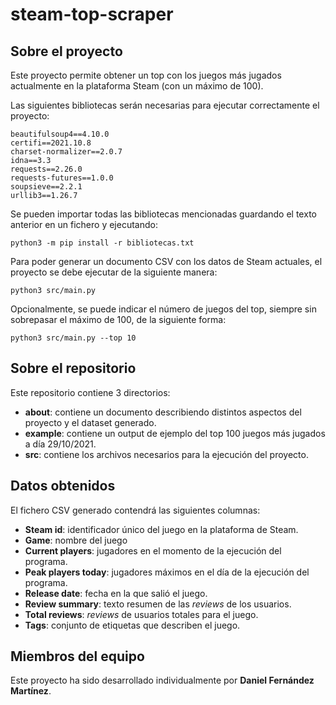 ﻿# steam-top-scraper

## Sobre el proyecto

Este proyecto permite obtener un top con los juegos más jugados actualmente en la plataforma Steam (con un máximo de 100).

Las siguientes bibliotecas serán necesarias para ejecutar correctamente el proyecto:
```
beautifulsoup4==4.10.0
certifi==2021.10.8
charset-normalizer==2.0.7
idna==3.3
requests==2.26.0
requests-futures==1.0.0
soupsieve==2.2.1
urllib3==1.26.7
```

Se pueden importar todas las bibliotecas mencionadas guardando el texto anterior en un fichero y ejecutando:
```
python3 -m pip install -r bibliotecas.txt
```

Para poder generar un documento CSV con los datos de Steam actuales, el proyecto se debe ejecutar de la siguiente manera:
```
python3 src/main.py
```

Opcionalmente, se puede indicar el número de juegos del top, siempre sin sobrepasar el máximo de 100, de la siguiente forma:
```
python3 src/main.py --top 10
```

## Sobre el repositorio

Este repositorio contiene 3 directorios:
- **about**: contiene un documento describiendo distintos aspectos del proyecto y el dataset generado.
- **example**: contiene un output de ejemplo del top 100 juegos más jugados a día 29/10/2021.
- **src**: contiene los archivos necesarios para la ejecución del proyecto.

## Datos obtenidos
El fichero CSV generado contendrá las siguientes columnas:
- **Steam id**: identificador único del juego en la plataforma de Steam.
- **Game**: nombre del juego
- **Current players**: jugadores en el momento de la ejecución del programa.
- **Peak players today**: jugadores máximos en el día de la ejecución del programa.
- **Release date**: fecha en la que salió el juego.
- **Review summary**: texto resumen de las _reviews_ de los usuarios.
- **Total reviews**: _reviews_ de usuarios totales para el juego. 
- **Tags**: conjunto de etiquetas que describen el juego.

## Miembros del equipo

Este proyecto ha sido desarrollado individualmente por **Daniel Fernández Martínez**.
